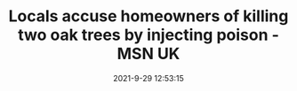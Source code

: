 ---
"title": "Locals accuse homeowners of killing two oak trees by injecting poison - MSN UK"
"date": "2021-9-29 12:53:15"
"feed_name": "GOOGLENEWSDRILLING"
"feed_website": "https://news.google.com/search?q=drilling%2Bincident&hl=en-US&gl=US&ceid=US:en"
"feed_rss": "https://news.google.com/rss/search?q=drilling%2Bincident&hl=en-US&gl=US&ceid=US:en"
"link": "https://www.msn.com/en-gb/news/uknews/locals-accuse-homeowners-of-killing-two-oak-trees-by-injecting-poison/ar-AAOXdfo"
"source": "{'href': 'https://www.msn.com', 'title': 'MSN UK'}"
"file": "_posts/2021-1-1-9d3d40820f25fb4273d7163b5aae9952e4ac9574.md"
"accident": "1"
"drilling": "0"
"dead": "0"
"injured": "0"
"arrested": "0"
"where": "unknown site"
"causes": "unknown"
"place": "unknown place"
---